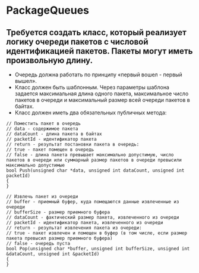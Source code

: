 # PackageQueues
## Требуется создать класс, который реализует логику очереди пакетов с числовой идентификацией пакетов. Пакеты могут иметь произвольную длину.
* Очередь должна работать по принципу «первый вошел - первый вышел».
* Класс должен быть шаблонным. Через параметры шаблона задается максимальная длина одного пакета, максимальное число пакетов в очереди и максимальный размер всей очереди пакетов в байтах.
* Класс должен иметь два обязательных публичных метода:
```
// Поместить пакет в очередь
// data - содержимое пакета
// dataCount - длина пакета в байтах
// packetId - идентификатор пакета
// return - результат постановки пакета в очередь:
// true - пакет помещен в очередь
// false - длина пакета превышает максимально допустимую, число пакетов в очереди или суммарный размер пакетов в очереди превысили максимально допустимые
bool Push(unsigned char *data, unsigned int dataCount, unsigned int packetId)
{
}
```
```
// Извлечь пакет из очереди
// buffer - приемный буфер, куда помещаются данные извлеченные из очереди
// bufferSize - размер приемного буфера
// dataCount - фактический размер пакета, извлеченного из очереди
// packetId - идентификатор пакета, извлеченного из очереди
// return - результат извлечения пакета из очереди:
// true - пакет извлечен и помещен в буфер (в том числе, если размер пакета превысил размер приемного буфера)
// false - очередь пуста
bool Pop(unsigned char *buffer, unsigned int bufferSize, unsigned int &dataCount, unsigned int &packetId)
{
}
```
